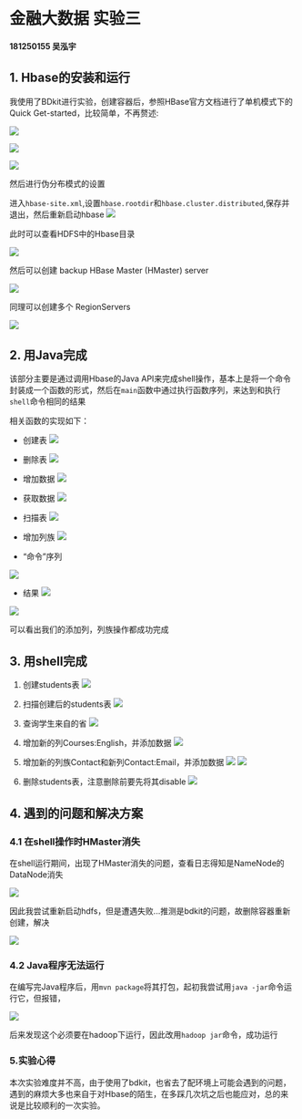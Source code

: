 # 金融大数据  实验三

#### 181250155 吴泓宇
 
## 1. Hbase的安装和运行

我使用了BDkit进行实验，创建容器后，参照HBase官方文档进行了单机模式下的Quick Get-started，比较简单，不再赘述:

![](figures/1.png)

![](figures/2.png)

![](figures/3.png)

然后进行伪分布模式的设置

进入`hbase-site.xml`,设置`hbase.rootdir`和`hbase.cluster.distributed`,保存并退出，然后重新启动hbase
![](figures/4.png)

此时可以查看HDFS中的Hbase目录

![](figures/5.png)

然后可以创建 backup HBase Master (HMaster) server

![](figures/6.png)

同理可以创建多个 RegionServers

![](figures/7.png)

## 2. 用Java完成

该部分主要是通过调用Hbase的Java API来完成shell操作，基本上是将一个命令封装成一个函数的形式，然后在`main`函数中通过执行函数序列，来达到和执行`shell`命令相同的结果

相关函数的实现如下：

- 创建表
![](figures/18.png)

- 删除表
![](figures/19.png)

- 增加数据
![](figures/20.png)

- 获取数据
![](figures/21.png)

- 扫描表
![](figures/22.png)

- 增加列族
![](figures/23.png)

- “命令”序列

![](figures/24.png)

- 结果
![](figures/25.png)

![](figures/26.png)

可以看出我们的添加列，列族操作都成功完成



## 3. 用shell完成

1. 创建students表
![](figures/8.png)

1. 扫描创建后的students表
![](figures/9.png)
3. 查询学生来自的省
![](figures/10.png)
4. 增加新的列Courses:English，并添加数据
![](figures/11.png)



5. 增加新的列族Contact和新列Contact:Email，并添加数据
![](figures/14.png)
![](figures/15.png)

6. 删除students表，注意删除前要先将其disable
![](figures/16.png)



## 4. 遇到的问题和解决方案


### 4.1 在shell操作时HMaster消失

在shell运行期间，出现了HMaster消失的问题，查看日志得知是NameNode的DataNode消失

![](figures/12.png)

因此我尝试重新启动hdfs，但是遭遇失败...推测是bdkit的问题，故删除容器重新创建，解决

![](figures/13.png)


### 4.2 Java程序无法运行

在编写完Java程序后，用`mvn package`将其打包，起初我尝试用`java -jar`命令运行它，但报错，

![](figures/17.png)

后来发现这个必须要在hadoop下运行，因此改用`hadoop jar`命令，成功运行



### 5.实验心得

本次实验难度并不高，由于使用了bdkit，也省去了配环境上可能会遇到的问题，遇到的麻烦大多也来自于对Hbase的陌生，在多踩几次坑之后也能应对，总的来说是比较顺利的一次实验。
